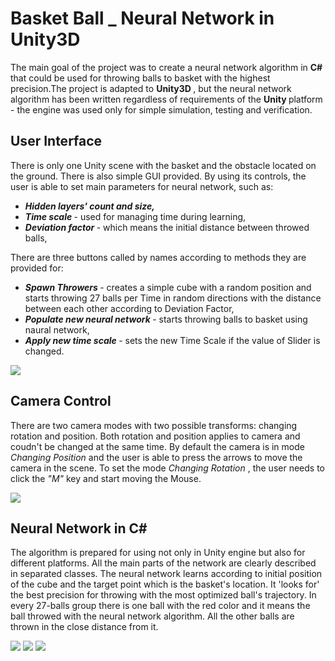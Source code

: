# Basket Ball _ Neural Network in Unity3D

The main goal of the project was to create a neural network algorithm in <b> C# </b> that could be used for throwing balls to basket with the highest precision.The project is adapted to <b> Unity3D </b>, but the neural network algorithm has been written regardless of  requirements of the <b> Unity </b> platform - the engine was used only for simple simulation, testing and verification. 

## User Interface 

There is only one Unity scene with the basket and the obstacle located on the ground. There is also simple GUI provided. By using its controls, the user is able to set main parameters for neural network, such as:
* <b> <i> Hidden layers' count and size, </b> </i> 
* <b> <i> Time scale  </b> </i> - used for managing time during learning,
* <b> <i> Deviation factor </b> </i> - which means the initial distance between throwed balls,

There are three buttons called by names according to methods they are provided for: 
* <b> <i> Spawn Throwers </b> </i> - creates a simple cube with a random position and starts throwing 27 balls per Time in random directions with the distance between each other according to Deviation Factor,
* <b> <i> Populate new neural network </b> </i> - starts throwing balls to basket using naural network,
* <b> <i> Apply new time scale </b> </i> - sets the new Time Scale if the value of Slider is changed.

![](https://raw.githubusercontent.com/rhoninn11/Basket_nn/master/5.PNG)

## Camera Control

There are two camera modes with two possible transforms: changing rotation and position. Both rotation and position applies to camera and coudn't be changed at the same time. By default the camera is in mode <i> Changing Position </i> and the user is able to press the arrows to move the camera in the scene. To set the mode <i> Changing Rotation </i>, the user needs to click the <i> "M" </i> key and start moving the Mouse. 

![](https://raw.githubusercontent.com/rhoninn11/Basket_nn/master/6.PNG)

## Neural Network in C# 

The algorithm is prepared for using not only in Unity engine but also for different platforms. All the main parts of the network are clearly described in separated classes. The neural network learns according to initial position of the cube and the target point which is the basket's location. It 'looks for' the best precision for throwing with the most optimized ball's trajectory. In every 27-balls group there is one ball with the red color and it means the ball throwed with the neural network algorithm. All the other balls are thrown in the close distance from it. 

![](https://raw.githubusercontent.com/rhoninn11/Basket_nn/master/2.PNG)
![](https://raw.githubusercontent.com/rhoninn11/Basket_nn/master/3.PNG)
![](https://raw.githubusercontent.com/rhoninn11/Basket_nn/master/4.PNG)








